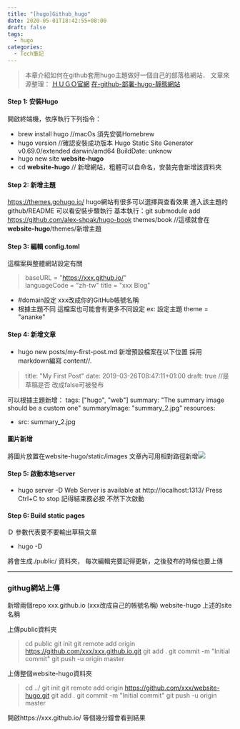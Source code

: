 ```yaml
---
title: "[hugo]Github_hugo"
date: 2020-05-01T18:42:55+08:00
draft: false
tags:
  - hugo
categories:
  - Tech筆記
---
```


> 本章介紹如何在github套用hugo主題做好一個自己的部落格網站．
> 文章來源整理：
> [ＨＵＧＯ官網](https://gohugo.io/getting-started/quick-start/)
> [在-github-部署-hugo-靜態網站](https://medium.com/@chswei/%E5%9C%A8-github-%E9%83%A8%E7%BD%B2-hugo-%E9%9D%9C%E6%85%8B%E7%B6%B2%E7%AB%99-9c40682dfe40)
> 

<!--more-->
#### Step 1: 安裝Hugo
開啟終端機，依序執行下列指令：
* brew install hugo 
//macOs 須先安裝Homebrew
* hugo version 
//確認安裝成功版本
Hugo Static Site Generator v0.69.0/extended darwin/amd64 BuildDate: unknow
* hugo new site **website-hugo**
* cd **website-hugo**
// 新增網站，粗體可以自命名，安裝完會新增該資料夾


#### Step 2: 新增主題
https://themes.gohugo.io/ 
hugo網站有很多可以選擇與查看效果
進入該主題的github/README 可以看安裝步驟執行
基本執行：git submodule add https://github.com/alex-shpak/hugo-book themes/book
//這樣就會在**website-hugo**/themes/新增主題

#### Step 3: 編輯 config.toml
這檔案與整體網站設定有關
> baseURL = "https://xxx.github.io/"    
> languageCode = "zh-tw"
> title = "xxx Blog"
* #domain設定 xxx改成你的GitHub帳號名稱
* 根據主題不同 這檔案也可能會有更多不同設定
   ex: 設定主題 theme = "ananke"

#### Step 4: 新增文章
* hugo new posts/my-first-post.md
新增預設檔案在以下位置 採用markdown編寫
content/<CATEGORY>/<FILE>.<FORMAT>
> title: "My First Post"
date: 2019-03-26T08:47:11+01:00
draft: true //是草稿是否 改成false可被發布

可以根據主題新增：
tags: ["hugo", "web"]
summary: "The summary image should be a custom one"
summaryImage: "summary_2.jpg"
resources:
- src: summary_2.jpg

#### 圖片新增
將圖片放置在website-hugo/static/images
文章內可用相對路徑新增![](/images/xxx)



#### Step 5: 啟動本地server

*  hugo server -D
Web Server is available at http://localhost:1313/
Press Ctrl+C to stop
記得結束務必按 不然下次啟動
#### Step 6: Build static pages

Ｄ 參數代表要不要輸出草稿文章

* hugo -D

將會生成./public/ 資料夾，
每次編輯完要記得更新，之後發布的時候也要上傳


-----


### githug網站上傳

新增兩個repo
xxx.github.io (xxx改成自己的帳號名稱)
website-hugo 上述的site名稱

上傳public資料夾
> cd public
git init
git remote add origin https://github.com/xxx/xxx.github.io.git
git add .
git commit -m "Initial commit"
git push -u origin master

上傳整個website-hugo資料夾
> cd ../
git init
git remote add origin https://github.com/xxx/website-hugo.git
git add .
git commit -m "Initial commit"
git push -u origin master


開啟https://xxx.github.io/ 等個幾分鐘會看到結果


